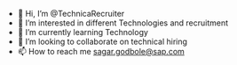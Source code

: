 - 👋 Hi, I’m @TechnicaRecruiter
- 👀 I’m interested in different Technologies and recruitment 
- 🌱 I’m currently learning Technology
- 💞️ I’m looking to collaborate on technical hiring
- 📫 How to reach me sagar.godbole@sap.com

<!---
TechnicaRecruiter/TechnicaRecruiter is a ✨ special ✨ repository because its `README.md` (this file) appears on your GitHub profile.
You can click the Preview link to take a look at your changes.
--->
